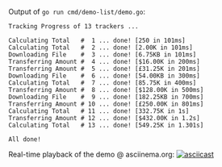 Output of `go run cmd/demo-list/demo.go`:

```
Tracking Progress of 13 trackers ...

Calculating Total   #  1 ... done! [250 in 101ms]
Calculating Total   #  2 ... done! [2.00K in 101ms]
Downloading File    #  3 ... done! [6.75KB in 101ms]
Transferring Amount #  4 ... done! [$16.00K in 200ms]
Transferring Amount #  5 ... done! [£31.25K in 201ms]
Downloading File    #  6 ... done! [54.00KB in 300ms]
Calculating Total   #  7 ... done! [85.75K in 400ms]
Transferring Amount #  8 ... done! [$128.00K in 500ms]
Downloading File    #  9 ... done! [182.25KB in 700ms]
Transferring Amount # 10 ... done! [£250.00K in 801ms]
Calculating Total   # 11 ... done! [332.75K in 1s]
Transferring Amount # 12 ... done! [$432.00K in 1.2s]
Calculating Total   # 13 ... done! [549.25K in 1.301s]

All done!
```

Real-time playback of the demo @ asciinema.org:
[![asciicast](https://asciinema.org/a/KcPw8aoBSsYCBOj60wluhu5z3.png)](https://asciinema.org/a/KcPw8aoBSsYCBOj60wluhu5z3)
